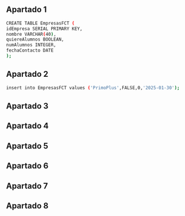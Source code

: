 ## Apartado 1 

```bash
CREATE TABLE EmpresasFCT (
idEmpresa SERIAL PRIMARY KEY,
nombre VARCHAR(40),
quiereAlumnos BOOLEAN,
numAlumnos INTEGER,
fechaContacto DATE
);
```

## Apartado 2 

```bash
insert into EmpresasFCT values ('PrimoPlus',FALSE,0,'2025-01-30');
```

## Apartado 3 

## Apartado 4 

## Apartado 5

## Apartado 6 

## Apartado 7

## Apartado 8 

